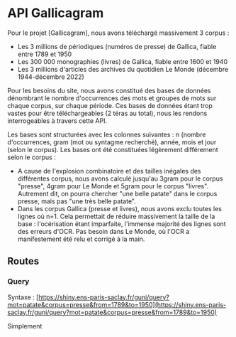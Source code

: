 # API Gallicagram
Pour le projet [Gallicagram], nous avons téléchargé massivement 3 corpus :
* Les 3 millions de périodiques (numéros de presse) de Gallica, fiable entre 1789 et 1950
* Les 300 000 monographies (livres) de Gallica, fiable entre 1600 et 1940
* Les 3 millions d'articles des archives du quotidien Le Monde (décembre 1944-décembre 2022)

Pour les besoins du site, nous avons constitué des bases de données dénombrant le nombre d'occurrences des mots et groupes de mots sur chaque corpus, sur chaque période. Ces bases de données étant trop vastes pour être téléchargeables (2 téras au total), nous les rendons interrogeables à travers cette API. 

Les bases sont structurées avec les colonnes suivantes : n (nombre d'occurrences, gram (mot ou syntagme recherché), année, mois et jour (selon le corpus). Les bases ont été constituées légèrement différement selon le corpus :
* A cause de l'explosion combinatoire et des tailles inégales des différentes corpus, nous avons calculé jusqu'au 3gram pour le corpus "presse", 4gram pour Le Monde et 5gram pour le corpus "livres". Autrement dit, on pourra chercher "une belle patate" dans le corpus presse, mais pas "une très belle patate". 
* Dans les corpus Gallica (presse et livres), nous avons exclu toutes les lignes où n=1. Cela permettait de réduire massivement la taille de la base : l'océrisation étant imparfaite, l'immense majorité des lignes sont des erreurs d'OCR. Pas besoin dans Le Monde, où l'OCR a manifestement été relu et corrigé à la main.


## Routes
### Query
Syntaxe : [https://shiny.ens-paris-saclay.fr/guni/query?mot=patate&corpus=presse&from=1789&to=1950](https://shiny.ens-paris-saclay.fr/guni/query?mot=patate&corpus=presse&from=1789&to=1950)

Simplement 

